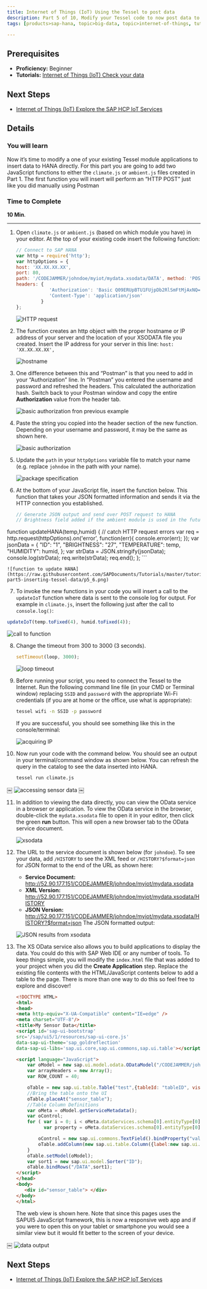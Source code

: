 ```yaml
---
title: Internet of Things (IoT) Using the Tessel to post data
description: Part 5 of 10, Modify your Tessel code to now post data to SAP HANA
tags: [products>sap-hana, topic>big-data, topic>internet-of-things, tutorial>beginner ]

---
```


## Prerequisites  
 - **Proficiency:** Beginner
 - **Tutorials:** [Internet of Things (IoT) Check your data](http://go.sap.com/developer/tutorials/iot-part4-checking-data.html)


## Next Steps
 - [Internet of Things (IoT) Explore the SAP HCP IoT Services](http://go.sap.com/developer/tutorials/iot-part6-hcp-services.html)

## Details
### You will learn  
Now it’s time to modify a one of your existing Tessel module applications to insert data to HANA directly.
For this part you are going to add two JavaScript functions to either the `climate.js` or `ambient.js` files created in Part 1. The first function you will insert will perform an “HTTP POST” just like you did manually using Postman

### Time to Complete
**10 Min**.

---

1. Open `climate.js` or `ambient.js` (based on which module you have) in your editor. At the top of your existing code insert the following function:

    ```javascript
    // Connect to SAP HANA
    var http = require('http');
    var httpOptions = {
    host: 'XX.XX.XX.XX',
    port: 80,
    path: '/CODEJAMMER/johndoe/myiot/mydata.xsodata/DATA', method: 'POST',
    headers: {
                'Authorization': 'Basic Q09ERUpBTU1FUjpDb2RlSmFtMjAxNQ==',
                'Content-Type': 'application/json'
             }
    };
    ```

    ![HTTP request](https://raw.githubusercontent.com/SAPDocuments/Tutorials/master/tutorials/iot-part5-inserting-tessel-data/p5_1.png)

2. The function creates an http object with the proper hostname or IP address of your server and the location of your XSODATA file you created. Insert the IP address for your server in this line: `host: 'XX.XX.XX.XX',`

    ![hostname](https://raw.githubusercontent.com/SAPDocuments/Tutorials/master/tutorials/iot-part5-inserting-tessel-data/p5_2.png)

3. One difference between this and “Postman” is that you need to add in your “Authorization” line. In “Postman” you entered the username and password and refreshed the headers. This calculated the authorization hash. Switch back to your Postman window and copy the entire **Authorization** value from the header tab.

    ![basic authorization fron previous example](https://raw.githubusercontent.com/SAPDocuments/Tutorials/master/tutorials/iot-part5-inserting-tessel-data/p5_3.png)

4. Paste the string you copied into the header section of the new function. Depending on your username and password, it may be the same as shown here.

    ![basic authorization](https://raw.githubusercontent.com/SAPDocuments/Tutorials/master/tutorials/iot-part5-inserting-tessel-data/p5_4.png)

5. Update the `path` in your `httpOptions` variable file to match your name (e.g. replace `johndoe` in the path with your name).

    ![package specification](https://raw.githubusercontent.com/SAPDocuments/Tutorials/master/tutorials/iot-part5-inserting-tessel-data/p5_5.png)

6. At the bottom of your JavaScript file, insert the function below. This function that takes your JSON formatted information and sends it via the HTTP connection you established.

    ```javascript
    // Generate JSON output and send over POST request to HANA
    // Brightness field added if the ambient module is used in the future
function updateHANA(temp,humid) {
        // catch HTTP request errors
        var req = http.request(httpOptions).on('error', function(err){ console.error(err); });
        var jsonData = {
            "ID": "1",
            "BRIGHTNESS": "27",
            "TEMPERATURE": temp,
            "HUMIDITY": humid,
        };
        var strData = JSON.stringify(jsonData);
        console.log(strData);
        req.write(strData);
        req.end();
    };
    ```

    ![function to update HANA](https://raw.githubusercontent.com/SAPDocuments/Tutorials/master/tutorials/iot-part5-inserting-tessel-data/p5_6.png)
7. To invoke the new functions in your code you will insert a call to the `updateIoT` function where data is sent to the console log for output. For example in `climate.js`, insert the following just after the call to `console.log()`:

 ```javascript
updateIoT(temp.toFixed(4), humid.toFixed(4));
 ```

 ![call to function](https://raw.githubusercontent.com/SAPDocuments/Tutorials/master/tutorials/iot-part5-inserting-tessel-data/p5_7.jpg)

8. Change the timeout from 300 to 3000 (3 seconds).

    ```javascript
    setTimeout(loop, 3000);
    ```

    ![loop timeout](https://raw.githubusercontent.com/SAPDocuments/Tutorials/master/tutorials/iot-part5-inserting-tessel-data/p5_8.png)

9. Before running your script, you need to connect the Tessel to the Internet. Run the following command line file (in your CMD or Terminal window) replacing `SSID` and `password` with the appropriate Wi-Fi credentials (if you are at home or the office, use what is appropriate):

    ```bash
    tessel wifi -n SSID -p password
    ```

    If you are successful, you should see something like this in the console/terminal:

    ![acquiring IP](https://raw.githubusercontent.com/SAPDocuments/Tutorials/master/tutorials/iot-part5-inserting-tessel-data/p5_9.png)

10. Now run your code with the command below. You should see an output in your terminal/command window as shown below. You can refresh the query in the catalog to see the data inserted into HANA.

    ```bash
    tessel run climate.js
    ```
￼
    ![accessing sensor data](https://raw.githubusercontent.com/SAPDocuments/Tutorials/master/tutorials/iot-part5-inserting-tessel-data/p5_10.png)
￼

11. In addition to viewing the data directly, you can view the OData service in a browser or application. To view the OData service in the browser, double-click the `mydata.xsodata` file to open it in your editor, then click the green **run** button. This will open a new browser tab to the OData service document.

    ![xsodata](https://raw.githubusercontent.com/SAPDocuments/Tutorials/master/tutorials/iot-part5-inserting-tessel-data/p5_11.png)

12. The URL to the service document is shown below (for `johndoe`). To see your data, add `/HISTORY` to see the XML feed or `/HISTORY?$format=json` for JSON format to the end of the URL as shown here:

    - **Service Document:** http://52.90.177.151/CODEJAMMER/johndoe/myiot/mydata.xsodata
    - **XML Version:** http://52.90.177.151/CODEJAMMER/johndoe/myiot/mydata.xsodata/HISTORY
    - **JSON Version:** http://52.90.177.151/CODEJAMMER/johndoe/myiot/mydata.xsodata/HISTORY?$format=json
    The JSON formatted output:

    ![JSON results from xsodata](https://raw.githubusercontent.com/SAPDocuments/Tutorials/master/tutorials/iot-part5-inserting-tessel-data/p5_12.png)

13. The XS OData service also allows you to build applications to display the data. You could do this with SAP Web IDE or any number of tools. To keep things simple, you will modify the `index.html` file that was added to your project when you did the **Create Application** step.
    Replace the existing file contents with the HTML/JavaScript contents below to add a table to the page. There is more than one way to do this so feel free to explore and discover!

    ```html
    <!DOCTYPE HTML>
    <html>
    <head>
    <meta http-equiv="X-UA-Compatible" content="IE=edge" />
    <meta charset="UTF-8"/>
    <title>My Sensor Data</title>
    <script id='sap-ui-bootstrap'
    src='/sap/ui5/1/resources/sap-ui-core.js'
    data-sap-ui-theme='sap_goldreflection'
    data-sap-ui-libs='sap.ui.core,sap.ui.commons,sap.ui.table'></script>

    <script language="JavaScript">
        var oModel = new sap.ui.model.odata.ODataModel("/CODEJAMMER/johndoe/myiot/mydata.xsodata/", false);
        var arrayHeaders = new Array();
        var ROW_COUNT = 40;

        oTable = new sap.ui.table.Table("test",{tableId: "tableID", visibleRowCount: ROW_COUNT});
        //Bring the table onto the UI
        oTable.placeAt("sensor_table");
        //Table Column Definitions
        var oMeta = oModel.getServiceMetadata();
        var oControl;
        for ( var i = 0; i < oMeta.dataServices.schema[0].entityType[0].property.length; i++) {
              var property = oMeta.dataServices.schema[0].entityType[0].property[i];

            oControl = new sap.ui.commons.TextField().bindProperty("value",property.name);
            oTable.addColumn(new sap.ui.table.Column({label:new sap.ui.commons.Label({text: property.name}), template: oControl, sortProperty: property.name, filterProperty: property.name, filterOperator: sap.ui.model.FilterOperator.EQ, flexible: true, width: "125px" }));
        }                      
        oTable.setModel(oModel);
        var sort1 = new sap.ui.model.Sorter("ID");
        oTable.bindRows("/DATA",sort1);
    </script>
    </head>
    <body>
       <div id="sensor_table"> </div>
    </body>
    </html>
    ```
    The web view is shown here. Note that since this pages uses the SAPUI5 JavaScript framework, this is now a responsive web app and if you were to open this on your tablet or smartphone you would see a similar view but it would fit better to the screen of your device.

￼    ![data output](https://raw.githubusercontent.com/SAPDocuments/Tutorials/master/tutorials/iot-part5-inserting-tessel-data/p5_13.png)


## Next Steps
 - [Internet of Things (IoT) Explore the SAP HCP IoT Services](http://go.sap.com/developer/tutorials/iot-part6-hcp-services.html)

